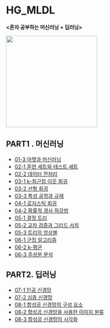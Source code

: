 # HG_MLDL

<strong><혼자 공부하는 머신러닝 + 딥러닝></strong> 

<img src=https://github.com/jxxngho/HG_MLDL/assets/109848417/fb7b1b68-31ca-4b06-bfb2-0bda0e6fd3f3 width="250" height="250"/>

## PART1 . 머신러닝
- [01-3 마켓과 머신러닝](https://github.com/jxxngho/HG_MLDL/blob/main/01_3_Market_and_Machine_Learning.ipynb)
- [02-1 훈련 세트와 테스트 세트](https://github.com/jxxngho/HG_MLDL/blob/main/02_1_Training_set_and_Test_set.ipynb)
- [02-2 데이터 전처리](https://github.com/jxxngho/HG_MLDL/blob/main/02_2_Data_preprocessing.ipynb)
- [03-1 k-최근접 이웃 회귀](https://github.com/jxxngho/HG_MLDL/blob/main/03_1_K_Neighbor_Regression.ipynb)
- [03-2 선형 회귀](https://github.com/jxxngho/HG_MLDL/blob/main/03_2_Linear_Regression.ipynb)
- [03-3 특성 공학과 규제](https://github.com/jxxngho/HG_MLDL/blob/main/03_3_Characteristic_engineering_and_Regulation.ipynb)
- [04-1 로지스틱 회귀](https://github.com/jxxngho/HG_MLDL/blob/main/04_1_Logistic_regression.ipynb)
- [04-2 확률적 경사 하강법](https://github.com/jxxngho/HG_MLDL/blob/main/04_2_Stochastic_gradient_descent.ipynb)
- [05-1 결정 트리](https://github.com/jxxngho/HG_MLDL/blob/main/05_1_Decision_tree.ipynb)
- [05-2 교차 검증과 그리드 서치](https://github.com/jxxngho/HG_MLDL/blob/main/05_2_Cross_validation_and_Grid_search.ipynb)
- [05-3 트리의 앙상블](https://github.com/jxxngho/HG_MLDL/blob/main/05_3_Tree_Ensembles.ipynb)
- [06-1 군집 알고리즘](https://github.com/jxxngho/HG_MLDL/blob/main/06_1_Cluster_algorithms.ipynb)
- [06-2 k-평균](https://github.com/jxxngho/HG_MLDL/blob/main/06_2_k_means.ipynb)
- [06-3 주성분 분석](https://github.com/jxxngho/HG_MLDL/blob/main/06_3_Principal_Component_Analysis.ipynb)

## PART2. 딥러닝
- [07-1 인공 신경망](https://github.com/jxxngho/HG_MLDL/blob/main/07_1_Artificial_Neural_Network.ipynb)
- [07-2 심층 신경망](https://github.com/jxxngho/HG_MLDL/blob/main/07_2_Deep_Neural_Network.ipynb)
- [08-1 합성곱 신경망의 구성 요소](https://github.com/jxxngho/HG_MLDL/blob/main/08_1_Components_of_Synthetic_Neural_Networks.ipynb)
- [08-2 합성곱 신경망을 사용한 이미지 분류](https://github.com/jxxngho/HG_MLDL/blob/main/08_2_Image_classification_using_convolutional_neural_networks.ipynb)
- [08-3 합성곱 신경망의 시각화](https://github.com/jxxngho/HG_MLDL/blob/main/08_3_Visualization_of_Synthetic_Neural_Networks.ipynb)



